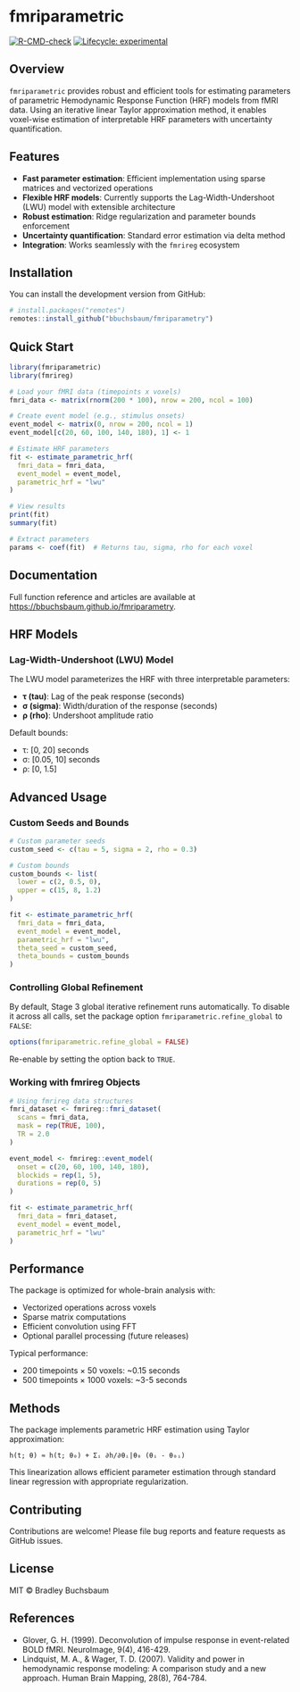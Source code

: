 # fmriparametric

<!-- badges: start -->
[![R-CMD-check](https://github.com/bbuchsbaum/fmriparametry/workflows/R-CMD-check/badge.svg)](https://github.com/bbuchsbaum/fmriparametry/actions)
[![Lifecycle: experimental](https://img.shields.io/badge/lifecycle-experimental-orange.svg)](https://lifecycle.r-lib.org/articles/stages.html#experimental)
<!-- badges: end -->

## Overview

`fmriparametric` provides robust and efficient tools for estimating parameters of parametric Hemodynamic Response Function (HRF) models from fMRI data. Using an iterative linear Taylor approximation method, it enables voxel-wise estimation of interpretable HRF parameters with uncertainty quantification.

## Features

- **Fast parameter estimation**: Efficient implementation using sparse matrices and vectorized operations
- **Flexible HRF models**: Currently supports the Lag-Width-Undershoot (LWU) model with extensible architecture
- **Robust estimation**: Ridge regularization and parameter bounds enforcement
- **Uncertainty quantification**: Standard error estimation via delta method
- **Integration**: Works seamlessly with the `fmrireg` ecosystem

## Installation

You can install the development version from GitHub:

```r
# install.packages("remotes")
remotes::install_github("bbuchsbaum/fmriparametry")
```

## Quick Start

```r
library(fmriparametric)
library(fmrireg)

# Load your fMRI data (timepoints x voxels)
fmri_data <- matrix(rnorm(200 * 100), nrow = 200, ncol = 100)

# Create event model (e.g., stimulus onsets)
event_model <- matrix(0, nrow = 200, ncol = 1)
event_model[c(20, 60, 100, 140, 180), 1] <- 1

# Estimate HRF parameters
fit <- estimate_parametric_hrf(
  fmri_data = fmri_data,
  event_model = event_model,
  parametric_hrf = "lwu"
)

# View results
print(fit)
summary(fit)

# Extract parameters
params <- coef(fit)  # Returns tau, sigma, rho for each voxel
```

## Documentation

Full function reference and articles are available at
<https://bbuchsbaum.github.io/fmriparametry>.

## HRF Models

### Lag-Width-Undershoot (LWU) Model

The LWU model parameterizes the HRF with three interpretable parameters:

- **τ (tau)**: Lag of the peak response (seconds)
- **σ (sigma)**: Width/duration of the response (seconds)  
- **ρ (rho)**: Undershoot amplitude ratio

Default bounds:
- τ: [0, 20] seconds
- σ: [0.05, 10] seconds
- ρ: [0, 1.5]

## Advanced Usage

### Custom Seeds and Bounds

```r
# Custom parameter seeds
custom_seed <- c(tau = 5, sigma = 2, rho = 0.3)

# Custom bounds
custom_bounds <- list(
  lower = c(2, 0.5, 0),
  upper = c(15, 8, 1.2)
)

fit <- estimate_parametric_hrf(
  fmri_data = fmri_data,
  event_model = event_model,
  parametric_hrf = "lwu",
  theta_seed = custom_seed,
  theta_bounds = custom_bounds
)
```

### Controlling Global Refinement

By default, Stage 3 global iterative refinement runs automatically. To disable
it across all calls, set the package option `fmriparametric.refine_global` to
`FALSE`:

```r
options(fmriparametric.refine_global = FALSE)
```

Re-enable by setting the option back to `TRUE`.

### Working with fmrireg Objects

```r
# Using fmrireg data structures
fmri_dataset <- fmrireg::fmri_dataset(
  scans = fmri_data,
  mask = rep(TRUE, 100),
  TR = 2.0
)

event_model <- fmrireg::event_model(
  onset = c(20, 60, 100, 140, 180),
  blockids = rep(1, 5),
  durations = rep(0, 5)
)

fit <- estimate_parametric_hrf(
  fmri_data = fmri_dataset,
  event_model = event_model,
  parametric_hrf = "lwu"
)
```

## Performance

The package is optimized for whole-brain analysis with:

- Vectorized operations across voxels
- Sparse matrix computations
- Efficient convolution using FFT
- Optional parallel processing (future releases)

Typical performance:
- 200 timepoints × 50 voxels: ~0.15 seconds
- 500 timepoints × 1000 voxels: ~3-5 seconds

## Methods

The package implements parametric HRF estimation using Taylor approximation:

```
h(t; θ) ≈ h(t; θ₀) + Σᵢ ∂h/∂θᵢ|θ₀ (θᵢ - θ₀ᵢ)
```

This linearization allows efficient parameter estimation through standard linear regression with appropriate regularization.

## Contributing

Contributions are welcome! Please file bug reports and feature requests as GitHub issues.

## License

MIT © Bradley Buchsbaum

## References

- Glover, G. H. (1999). Deconvolution of impulse response in event-related BOLD fMRI. NeuroImage, 9(4), 416-429.
- Lindquist, M. A., & Wager, T. D. (2007). Validity and power in hemodynamic response modeling: A comparison study and a new approach. Human Brain Mapping, 28(8), 764-784.